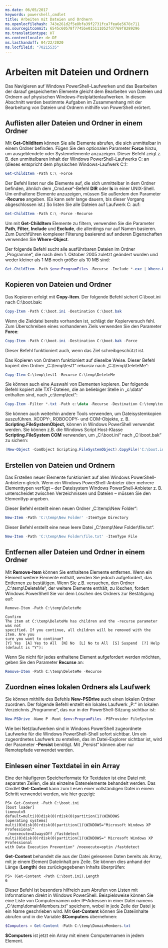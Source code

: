```yaml
---
ms.date: 06/05/2017
keywords: powershell,cmdlet
title: Arbeiten mit Dateien und Ordnern
ms.openlocfilehash: 743e261d2f5e8bfa39f2731fca7fea6e5678c711
ms.sourcegitcommit: 6545c60578f7745be015111052fd7769f8289296
ms.translationtype: HT
ms.contentlocale: de-DE
ms.lasthandoff: 04/22/2020
ms.locfileid: "70215535"
---
```

# <a name="working-with-files-and-folders"></a>Arbeiten mit Dateien und Ordnern

Das Navigieren auf Windows PowerShell-Laufwerken und das Bearbeiten der darauf gespeicherten Elemente gleicht dem Bearbeiten von Dateien und Ordnern auf physischen Windows-Festplattenlaufwerken. In diesem Abschnitt werden bestimmte Aufgaben im Zusammenhang mit der Bearbeitung von Dateien und Ordnern mithilfe von PowerShell erörtert.

## <a name="listing-all-the-files-and-folders-within-a-folder"></a>Auflisten aller Dateien und Ordner in einem Ordner

Mit **Get-ChildItem** können Sie alle Elemente abrufen, die sich unmittelbar in einem Ordner befinden. Fügen Sie den optionalen Parameter **Force** hinzu, um ausgeblendete oder Systemelemente anzuzeigen. Dieser Befehl zeigt z. B. den unmittelbaren Inhalt der Windows PowerShell-Laufwerks C: an (dieses entspricht dem physischen Windows-Laufwerk C:):

```powershell
Get-ChildItem -Path C:\ -Force
```

Der Befehl listet nur die Elemente auf, die sich unmittelbar in dem Ordner befinden, ähnlich dem „Cmd.exe“-Befehl **DIR** oder **ls** in einer UNIX-Shell. Um enthaltene Elemente anzuzeigen, müssen Sie außerdem den Parameter **-Recurse** angeben. (Es kann sehr lange dauern, bis dieser Vorgang abgeschlossen ist.) So listen Sie alle Dateien auf Laufwerk C: auf:

```powershell
Get-ChildItem -Path C:\ -Force -Recurse
```

Um mit **Get-ChildItem** Elemente zu filtern, verwenden Sie die Parameter **Path**, **Filter**, **Include** und **Exclude**, die allerdings nur auf Namen basieren. Zum Durchführen komplexer Filterung basierend auf anderen Eigenschaften verwenden Sie **Where-Object**.

Der folgende Befehl sucht alle ausführbaren Dateien im Ordner „Programme“, die nach dem 1. Oktober 2005 zuletzt geändert wurden und weder kleiner als 1 MB noch größer als 10 MB sind:

```powershell
Get-ChildItem -Path $env:ProgramFiles -Recurse -Include *.exe | Where-Object -FilterScript {($_.LastWriteTime -gt '2005-10-01') -and ($_.Length -ge 1mb) -and ($_.Length -le 10mb)}
```

## <a name="copying-files-and-folders"></a>Kopieren von Dateien und Ordner

Das Kopieren erfolgt mit **Copy-Item**. Der folgende Befehl sichert C:\\boot.ini nach C:\\boot.bak:

```powershell
Copy-Item -Path C:\boot.ini -Destination C:\boot.bak
```

Wenn die Zieldatei bereits vorhanden ist, schlägt der Kopierversuch fehl. Zum Überschreiben eines vorhandenen Ziels verwenden Sie den Parameter **Force**:

```powershell
Copy-Item -Path C:\boot.ini -Destination C:\boot.bak -Force
```

Dieser Befehl funktioniert auch, wenn das Ziel schreibgeschützt ist.

Das Kopieren von Ordnern funktioniert auf dieselbe Weise. Dieser Befehl kopiert den Ordner „C:\\temp\\test1“ rekursiv nach „C:\\temp\\DeleteMe“:

```powershell
Copy-Item C:\temp\test1 -Recurse C:\temp\DeleteMe
```

Sie können auch eine Auswahl von Elementen kopieren. Der folgende Befehl kopiert alle TXT-Dateien, die an beliebiger Stelle in „c:\\data“ enthalten sind, nach „c:\\temp\\text“:

```powershell
Copy-Item -Filter *.txt -Path c:\data -Recurse -Destination C:\temp\text
```

Sie können auch weiterhin andere Tools verwenden, um Dateisystemkopien auszuführen. XCOPY-, ROBOCOPY- und COM-Objekte, z. B. **Scripting.FileSystemObject,** können in Windows PowerShell verwendet werden. Sie können z.B. die Windows Script Host-Klasse **Scripting.FileSystem COM** verwenden, um „C:\\boot.ini“ nach „C:\\boot.bak“ zu sichern:

```powershell
(New-Object -ComObject Scripting.FileSystemObject).CopyFile('C:\boot.ini', 'C:\boot.bak')
```

## <a name="creating-files-and-folders"></a>Erstellen von Dateien und Ordnern

Das Erstellen neuer Elemente funktioniert auf allen Windows PowerShell-Anbietern gleich. Wenn ein Windows PowerShell-Anbieter über mehrere Elementtypen verfügt – der Dateisystem Windows PowerShell-Anbieter z. B. unterscheidet zwischen Verzeichnissen und Dateien – müssen Sie den Elementtyp angeben.

Dieser Befehl erstellt einen neuen Ordner „C:\\temp\\New Folder“:

```powershell
New-Item -Path 'C:\temp\New Folder' -ItemType Directory
```

Dieser Befehl erstellt eine neue leere Datei „C:\\temp\\New Folder\\file.txt“.

```powershell
New-Item -Path 'C:\temp\New Folder\file.txt' -ItemType File
```

## <a name="removing-all-files-and-folders-within-a-folder"></a>Entfernen aller Dateien und Ordner in einem Ordner

Mit **Remove-Item** können Sie enthaltene Elemente entfernen. Wenn ein Element weitere Elemente enthält, werden Sie jedoch aufgefordert, das Entfernen zu bestätigen. Wenn Sie z.B. versuchen, den Ordner „C:\\temp\\DeleteMe“, der weitere Elemente enthält, zu löschen, fordert Windows PowerShell Sie vor dem Löschen des Ordners zur Bestätigung auf:

```
Remove-Item -Path C:\temp\DeleteMe

Confirm
The item at C:\temp\DeleteMe has children and the -recurse parameter was not
specified. If you continue, all children will be removed with the item. Are you
sure you want to continue?
[Y] Yes  [A] Yes to All  [N] No  [L] No to All  [S] Suspend  [?] Help
(default is "Y"):
```

Wenn Sie nicht für jedes enthaltene Element aufgefordert werden möchten, geben Sie den Parameter **Recurse** an:

```powershell
Remove-Item -Path C:\temp\DeleteMe -Recurse
```

## <a name="mapping-a-local-folder-as-a-drive"></a>Zuordnen eines lokalen Ordners als Laufwerk

Sie können mithilfe des Befehls **New-PSDrive** auch einen lokalen Ordner zuordnen. Der folgende Befehl erstellt ein lokales Laufwerk „P:“ im lokalen Verzeichnis „Programme“, das nur in der PowerShell-Sitzung sichtbar ist:

```powershell
New-PSDrive -Name P -Root $env:ProgramFiles -PSProvider FileSystem
```

Wie bei Netzlaufwerken sind in Windows PowerShell zugeordnete Laufwerke für die Windows PowerShell-Shell sofort sichtbar.
Um ein zugeordnetes Laufwerk zu erstellen, das im Datei-Explorer sichtbar ist, wird der Parameter **-Persist** benötigt. Mit „Persist“ können aber nur Remotepfade verwendet werden.


## <a name="reading-a-text-file-into-an-array"></a>Einlesen einer Textdatei in ein Array

Eine der häufigeren Speicherformate für Textdaten ist eine Datei mit separaten Zeilen, die als einzelne Datenelemente behandelt werden. Das Cmdlet **Get-Content** kann zum Lesen einer vollständigen Datei in einem Schritt verwendet werden, wie hier gezeigt:

```
PS> Get-Content -Path C:\boot.ini
[boot loader]
timeout=5
default=multi(0)disk(0)rdisk(0)partition(1)\WINDOWS
[operating systems]
multi(0)disk(0)rdisk(0)partition(1)\WINDOWS="Microsoft Windows XP Professional"
 /noexecute=AlwaysOff /fastdetect
multi(0)disk(0)rdisk(0)partition(1)\WINDOWS=" Microsoft Windows XP Professional
with Data Execution Prevention" /noexecute=optin /fastdetect
```

**Get-Content** behandelt die aus der Datei gelesenen Daten bereits als Array, mit je einem Element Dateiinhalt pro Zeile. Sie können dies anhand der Länge (**Length**) des zurückgegebenen Inhalts überprüfen:

```
PS> (Get-Content -Path C:\boot.ini).Length
6
```

Dieser Befehl ist besonders hilfreich zum Abrufen von Listen mit Informationen direkt in Windows PowerShell. Beispielsweise können Sie eine Liste von Computernamen oder IP-Adressen in einer Datei namens „C:\\temp\\domainMembers.txt“ speichern, wobei in jede Zeile der Datei je ein Name geschrieben wird. Mit **Get-Content** können Sie Dateiinhalte abrufen und in die Variable **$Computers** übernehmen:

```powershell
$Computers = Get-Content -Path C:\temp\DomainMembers.txt
```

**$Computers** ist jetzt ein Array mit einem Computernamen in jedem Element.
